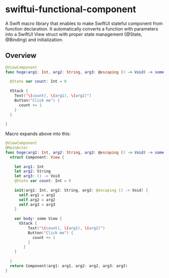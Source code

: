 # swiftui-functional-component

A Swift macro library that enables to make SwiftUI stateful component from function declaration. It automatically converts a function with parameters into a SwiftUI View struct with proper state management (@State, @Binding) and initialization.

## Overview

```swift
@ViewComponent
func hoge(arg1: Int, arg2: String, arg3: @escaping () -> Void) -> some View {
  
  @State var count: Int = 0
  
  VStack {
    Text("\(count), \(arg1), \(arg2)")
    Button("Click me") {
      count += 1
    }
  }
    
}
```

Macro expands above into this:

```swift
@ViewComponent
@MainActor
func hoge(arg1: Int, arg2: String, arg3: @escaping () -> Void) -> some View {
  struct Component: View {
    
    let arg1: Int
    let arg2: String
    let arg3: () -> Void
    @State var count: Int = 0
    
    init(arg1: Int, arg2: String, arg3: @escaping () -> Void) {
      self.arg1 = arg1
      self.arg2 = arg2
      self.arg3 = arg3
    }
                  
    var body: some View {
      VStack {
          Text("\(count), \(arg1), \(arg2)")
          Button("Click me") {
            count += 1
          }
        }
    }
              
  }                  
  return Component(arg1: arg1, arg2: arg2, arg3: arg3)
}
```
